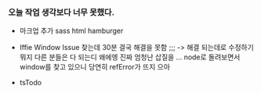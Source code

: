 ### 오늘 작업 생각보다 너무 못했다. 


* 마크업 추가 
sass 
html 
hamburger 

* Iffie Window Issue 찾는데 30분 결국 해결을 못함 ;;;
-> 해결 되는데로 수정하기 
뭐지 다른 분들은 다 되는디 왜에엥
진짜 엄청난 삽질을 ... node로 돌려보면서 window를 찾고 있으니 당연히 refError가 뜨지 으아 


* tsTodo

